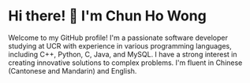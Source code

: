 # Hi there! 👋 I'm Chun Ho Wong

Welcome to my GitHub profile! I'm a passionate software developer studying at UCR with experience in various programming languages, including C++, Python, C, Java, and MySQL. I have a strong interest in creating innovative solutions to complex problems. I'm fluent in Chinese (Cantonese and Mandarin) and English.
